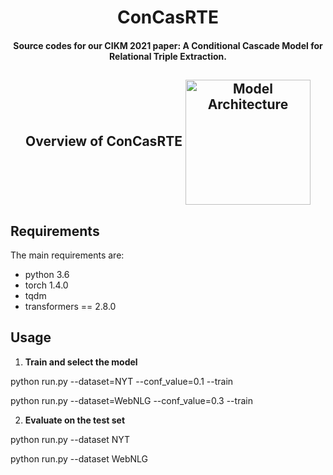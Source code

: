 <h1 align="center">ConCasRTE</h1>
<h4 align="center">Source codes for our CIKM 2021 paper: A Conditional Cascade Model for Relational Triple Extraction.
</h4>
<h2 align="center">
  Overview of ConCasRTE
  <img align="center"  src="./ConCasRTE.png" alt="Model Architecture" height="200">
</h2>

## Requirements
The main requirements are:
- python 3.6
- torch 1.4.0 
- tqdm
- transformers == 2.8.0

## Usage
1. **Train and select the model**

python run.py --dataset=NYT  --conf_value=0.1 --train

python run.py --dataset=WebNLG  --conf_value=0.3 --train

2. **Evaluate on the test set**

python run.py --dataset NYT

python run.py --dataset WebNLG
